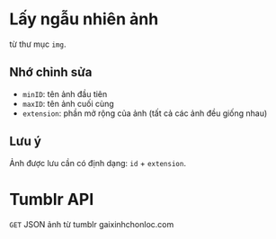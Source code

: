 # Lấy ngẫu nhiên ảnh
từ thư mục `img`.
## Nhớ chỉnh sửa
* `minID`: tên ảnh đầu tiên
* `maxID`: tên ảnh cuối cùng
* `extension`: phần mở rộng của ảnh (tất cả các ảnh đều giống nhau)
## Lưu ý
Ảnh được lưu cần có định dạng: `id` + `extension`.

# Tumblr API
`GET` JSON ảnh từ tumblr gaixinhchonloc.com